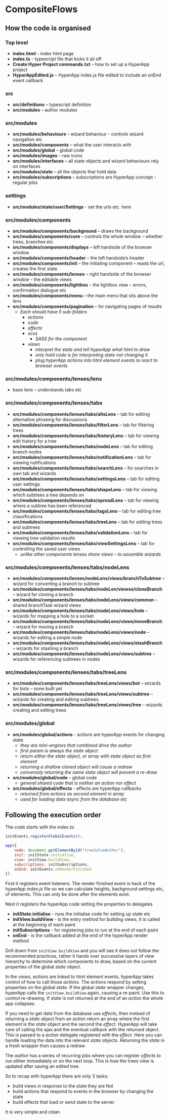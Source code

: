 # CompositeFlows

## How the code is organised

### Top level

- **index.html** - index html page
- **index.ts** - typescript file that kicks it all off
- **Create Hyper Project commands.txt** – how to set up a HyperApp project
- **HyperAppEdited.js** – HyperApp index.js file edited to include an onEnd event callback

### src

- **src/definitions** – typescript definition
- **src/modules** – author modules

### src/modules

- **src/modules/behaviours** – wizard behaviour - controls wizard navigation etc
- **src/modules/components** – what the user interacts with
- **src/modules/global** – global code
- **src/modules/images** – raw icons
- **src/modules/interfaces** – all state objects and wizard behaviours rely on interfaces
- **src/modules/state** – all the objects that hold data
- **src/modules/subscriptions** – subscriptions are HyperApp concept - regular jobs

### settings

- **src/modules/state/user/Settings** - set the urls etc. here

### src/modules/components

- **src/modules/components/background** – draws the background
- **src/modules/components/core** – controls the whole window – whether trees, branches etc
- **src/modules/components/displays** – left handside of the browser window
- **src/modules/components/header** – the left handside’s header
- **src/modules/components/init** – the initiating component – reads the url, creates the first state
- **src/modules/components/lenses** – right handside of the browser window – the editable views
- **src/modules/components/lightbox** – the lightbox view – errors, confirmation dialogue etc
- **src/modules/components/menu** – the main menu that sits above the lens
- **src/modules/components/pagination** – for navigating pages of results
  - _Each should have 5 sub-folders_
    - _actions_
    - _code_
    - _effects_
    - _scss_
      - _SASS for the component_
    - _views_
      - _interpret the state and tell hyperApp what html to draw_
      - _only hold code is for interpreting state not changing it_
      - _plug hyperApp actions into html element events to react to browser events_

### src/modules/components/lenses/lens

- base lens – understands tabs etc

### src/modules/components/lenses/tabs

- **src/modules/components/lenses/tabs/altsLens** – tab for editing alternative phrasing for discussions
- **src/modules/components/lenses/tabs/filterLens** – tab for filtering trees
- **src/modules/components/lenses/tabs/historyLens** – tab for viewing edit history for a tree
- **src/modules/components/lenses/tabs/nodeLens** – tab for editing branch nodes
- **src/modules/components/lenses/tabs/notificationLens** – tab for viewing notifications
- **src/modules/components/lenses/tabs/searchLens** – for searches in own tab and wizards
- **src/modules/components/lenses/tabs/settingsLens** – tab for editing user settings
- **src/modules/components/lenses/tabs/shapeLens** – tab for viewing which subtrees a tree depends on
- **src/modules/components/lenses/tabs/spreadLens** – tab for viewing where a subtree has been referenced
- **src/modules/components/lenses/tabs/tagsLens** – tab for editing tree classifications
- **src/modules/components/lenses/tabs/treeLens** – tab for editing trees and subtrees
- **src/modules/components/lenses/tabs/validationLens** – tab for viewing tree validation results
- **src/modules/components/lenses/tabs/viewSettingsLens** – tab for controlling the saved user views
  - _unlike other components lenses share views – to assemble wizards_

### src/modules/components/lenses/tabs/nodeLens

- **src/modules/components/lenses/nodeLens/views/branchToSubtree** – wizard for converting a branch to subtree
- **src/modules/components/lenses/tabs/nodeLen/viewss/cloneBranch** – wizard for cloning a branch
- **src/modules/components/lenses/tabs/nodeLens/views/common** – shared branchTask wizard views
- **src/modules/components/lenses/tabs/nodeLens/views/hole** – wizards for mapping a hole to a socket
- **src/modules/components/lenses/tabs/nodeLens/views/moveBranch** – wizard for moving a branch
- **src/modules/components/lenses/tabs/nodeLens/views/node** – wizards for editing a simple node
- **src/modules/components/lenses/tabs/nodeLens/views/stashBranch** – wizards for stashing a branch
- **src/modules/components/lenses/tabs/nodeLens/views/subtree** – wizards for referencing subtrees in nodes

### src/modules/components/lenses/tabs/treeLens

- **src/modules/components/lenses/tabs/treeLens/views/bot** – wizards for bots – none built yet
- **src/modules/components/lenses/tabs/treeLens/views/subtree** – wizards for creating and editing subtrees
- **src/modules/components/lenses/tabs/treeLens/views/tree** – wizards creating and editing trees

### src/modules/global

- **src/modules/global/actions** - actions are hyperApp events for changing state
  - _they are mini-engines that combined drive the author_
  - _first param is always the state object_
  - _return either the state object, or array with state object as first element_
  - _returning a shallow cloned object will cause a redraw_
  - _conversely returning the same state object will prevent a re-draw_
- **src/modules/global/code** – global code
  - _general shared code that is neither an action nor effect_
- **src/modules/global/effects** - effects are hyperApp callbacks
  - _returned from actions as second element in array_
  - _used for loading data async from the database etc_
  
## Following the execution order

The code starts with the index.ts:

```js
initEvents.registerGlobalEvents();

app({
    node: document.getElementById("treeSolveAuthor"),
    init: initState.initialise,
    view: initView.buildView,
    subscriptions: initSubscriptions,
    onEnd: initEvents.onRenderFinished
})
```

First it registers event listeners.
The render finished event is hack of the hyperApp _index.js_ file so we can calculate heights, background settings etc, of elements. This can only be done after the elements exist.

Next it registers the hyperApp code setting the properties to delegates

- **initState.initialise** - runs the initialise code for setting up state etc
- **initView.buildView** - is the entry method for building views, it is called at the beginning of each paint
- **initSubscriptions** - for registering jobs to run at the end of each paint
- **onEnd** - is the callback added at the end of the hyperApp render method

Drill down from `initView.buildView` and you will see it does not follow the recommended practices, rather it hands over successive layers of view hierarchy to determine which components to draw, based on the current properties of the global _state_ object.

In the _views_, _actions_ are linked to html element events, hyperApp takes control of how to call those _actions_. The _actions_ respond by setting properties on the global _state_. If the global _state_ wrapper changes, hyperApp calls the `initView.buildView` again, causing a re-paint. Use this to control re-drawing.
If _state_ is not returned at the end of an _action_ the whole app collapses.

If you need to get data from the database use _effects_, then instead of returning a _state_ object from an _action_ return an array where the first element is the _state_ object and the second the _effect_. HyperApp will take care of calling the ajax and the eventual callback with the returned object. This is passed to a _action_ delegate registered with the _effect_. Here you can handle loading the data into the relevant _state_ objects. Returning the _state_ in a fresh wrapper then causes a redraw.

The _author_ has a series of recurring jobs where you can register  _effects_ to run either immediately or on the next loop.
This is how the trees view is updated after saving an edited tree.

So to recap with hyperApp there are only 3 tasks:

- build views in response to the state they are fed
- build actions that respond to events in the browser by changing the state
- build effects that load or send state to the server

It is very simple and clean.
